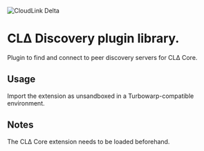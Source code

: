 ![CloudLink Delta](https://github.com/user-attachments/assets/aa2ac9e0-4187-44c4-84be-069242d2b6dc)

# CLΔ Discovery plugin library.
Plugin to find and connect to peer discovery servers for CLΔ Core. 

## Usage
Import the extension as unsandboxed in a Turbowarp-compatible environment.

## Notes
The CLΔ Core extension needs to be loaded beforehand.
